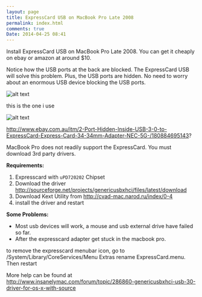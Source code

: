 ```yaml
---
layout: page
title: ExpressCard USB on MacBook Pro Late 2008
permalink: index.html
comments: true
Date: 2014-04-25 08:41 
---
```


Install ExpressCard USB on MacBook Pro Late 2008. You can get it cheaply on ebay or amazon at around $10. 

Notice how the USB ports at the back are blocked. The ExpressCard USB will solve this problem. Plus, the USB ports are hidden. No need to worry about an enormous USB device blocking the USB ports. 

![alt text](ExpressCard-USB-Blocked "ExpressCard USB Exhausted")

this is the one i use

![alt text](ExpressCard-USB- "ExpressCard USB Exhausted")

http://www.ebay.com.au/itm/2-Port-Hidden-Inside-USB-3-0-to-ExpressCard-Express-Card-34-34mm-Adapter-NEC-5G-/180884695143?

MacBook Pro does not readily support the ExpressCard. You must download 3rd party drivers.

**Requirements:**

1. Expresscard with `uPD720202` Chipset
2. Download the driver http://sourceforge.net/projects/genericusbxhci/files/latest/download
3. Download Kext Utility from http://cvad-mac.narod.ru/index/0-4
4. install the driver and restart

**Some Problems:**
* Most usb devices will work, a mouse and usb external drive have failed so far.
* After the expresscard adapter get stuck in the macbook pro. 

to remove the expresscard menubar icon, go to /System/Library/CoreServices/Menu Extras rename ExpressCard.menu. Then restart

More help can be found at http://www.insanelymac.com/forum/topic/286860-genericusbxhci-usb-30-driver-for-os-x-with-source
